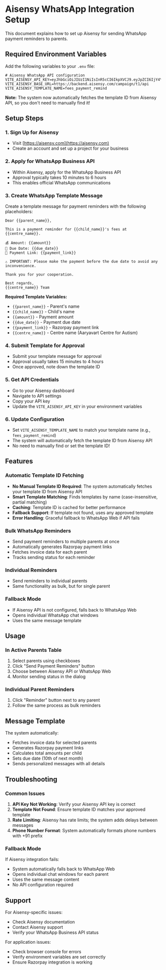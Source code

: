 # Aisensy WhatsApp Integration Setup

This document explains how to set up Aisensy for sending WhatsApp payment reminders to parents.

## Required Environment Variables

Add the following variables to your `.env` file:

```env
# Aisensy WhatsApp API configuration
VITE_AISENSY_API_KEY=eyJhbGciOiJIUzI1NiIsInR5cCI6IkpXVCJ9.eyJpZCI6IjY4YWQ1ZTI0ZWY4Y2Q4MGM0YzA5ZTUyMiIsIm5hbWUiOiJBQVJZQVZBUlRDRU5UUkUgRk9SIEFVVElTTSBBTkQgU1BFQ0lBTCBORUVEUyBGT1VOREFUSU9OIiwiYXBwTmFtZSI6IkFpU2Vuc3kiLCJjbGllbnRJZCI6IjY4YWQ1ZTI0ZWY4Y2Q4MGM0YzA5ZTUxYyIsImFjdGl2ZVBsYW4iOiJGUkVFX0ZPUkVWRVIiLCJpYXQiOjE3NTYxOTIyOTJ9.AxQcj9S5p8QTlQeaxdh1lxeB3w2Fu6zeF28Uucupi8g
VITE_AISENSY_BASE_URL=https://backend.aisensy.com/campaign/t1/api
VITE_AISENSY_TEMPLATE_NAME=fees_payment_remind
```

**Note:** The system now automatically fetches the template ID from Aisensy API, so you don't need to manually find it!

## Setup Steps

### 1. Sign Up for Aisensy
- Visit [https://aisensy.com](https://aisensy.com)
- Create an account and set up a project for your business

### 2. Apply for WhatsApp Business API
- Within Aisensy, apply for the WhatsApp Business API
- Approval typically takes 10 minutes to 6 hours
- This enables official WhatsApp communications

### 3. Create WhatsApp Template Message
Create a template message for payment reminders with the following placeholders:

```
Dear {{parent_name}},

This is a payment reminder for {{child_name}}'s fees at {{centre_name}}.

💰 Amount: {{amount}}
📅 Due Date: {{due_date}}
🔗 Payment Link: {{payment_link}}

⚠️ IMPORTANT: Please make the payment before the due date to avoid any inconvenience.

Thank you for your cooperation.

Best regards,
{{centre_name}} Team
```

**Required Template Variables:**
- `{{parent_name}}` - Parent's name
- `{{child_name}}` - Child's name
- `{{amount}}` - Payment amount
- `{{due_date}}` - Payment due date
- `{{payment_link}}` - Razorpay payment link
- `{{centre_name}}` - Centre name (Aaryavart Centre for Autism)

### 4. Submit Template for Approval
- Submit your template message for approval
- Approval usually takes 15 minutes to 4 hours
- Once approved, note down the template ID

### 5. Get API Credentials
- Go to your Aisensy dashboard
- Navigate to API settings
- Copy your API key
- Update the `VITE_AISENSY_API_KEY` in your environment variables

### 6. Update Configuration
- Set `VITE_AISENSY_TEMPLATE_NAME` to match your template name (e.g., `fees_payment_remind`)
- The system will automatically fetch the template ID from Aisensy API
- No need to manually find or set the template ID!

## Features

### Automatic Template ID Fetching
- **No Manual Template ID Required**: The system automatically fetches your template ID from Aisensy API
- **Smart Template Matching**: Finds templates by name (case-insensitive, partial matching)
- **Caching**: Template ID is cached for better performance
- **Fallback Support**: If template not found, uses any approved template
- **Error Handling**: Graceful fallback to WhatsApp Web if API fails

### Bulk WhatsApp Reminders
- Send payment reminders to multiple parents at once
- Automatically generates Razorpay payment links
- Fetches invoice data for each parent
- Tracks sending status for each reminder

### Individual Reminders
- Send reminders to individual parents
- Same functionality as bulk, but for single parent

### Fallback Mode
- If Aisensy API is not configured, falls back to WhatsApp Web
- Opens individual WhatsApp chat windows
- Uses the same message template

## Usage

### In Active Parents Table
1. Select parents using checkboxes
2. Click "Send Payment Reminders" button
3. Choose between Aisensy API or WhatsApp Web
4. Monitor sending status in the dialog

### Individual Parent Reminders
1. Click "Reminder" button next to any parent
2. Follow the same process as bulk reminders

## Message Template

The system automatically:
- Fetches invoice data for selected parents
- Generates Razorpay payment links
- Calculates total amounts per child
- Sets due date (10th of next month)
- Sends personalized messages with all details

## Troubleshooting

### Common Issues
1. **API Key Not Working**: Verify your Aisensy API key is correct
2. **Template Not Found**: Ensure template ID matches your approved template
3. **Rate Limiting**: Aisensy has rate limits; the system adds delays between messages
4. **Phone Number Format**: System automatically formats phone numbers with +91 prefix

### Fallback Mode
If Aisensy integration fails:
- System automatically falls back to WhatsApp Web
- Opens individual chat windows for each parent
- Uses the same message content
- No API configuration required

## Support

For Aisensy-specific issues:
- Check Aisensy documentation
- Contact Aisensy support
- Verify your WhatsApp Business API status

For application issues:
- Check browser console for errors
- Verify environment variables are set correctly
- Ensure Razorpay integration is working
